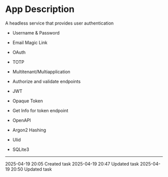 App Description
===

A headless service that provides user authentication

- Username & Password
- Email Magic Link
- OAuth

- TOTP
- Multitenant/Multiapplication
- Authorize and validate endpoints
- JWT
- Opaque Token
- Get Info for token endpoint

- OpenAPI
- Argon2 Hashing
- Ulid
- SQLite3


---

2025-04-19 20:05	Created task
2025-04-19 20:47	Updated task
2025-04-19 20:50	Updated task